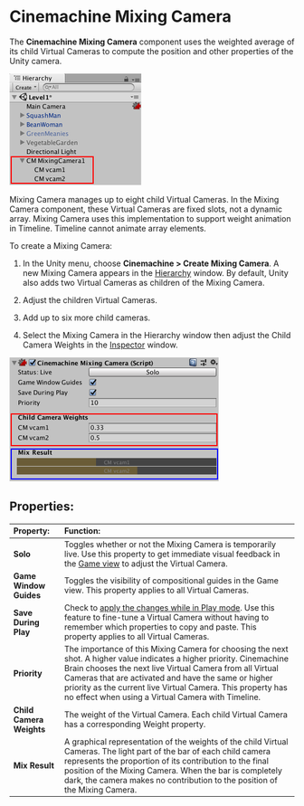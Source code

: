 # Cinemachine Mixing Camera

The __Cinemachine Mixing Camera__ component uses the weighted average of its child Virtual Cameras to compute the position and other properties of the Unity camera.

![Cinemachine Mixing Camera with two child Virtual Cameras (red)](images/CinemachineMixingCamera.png)

Mixing Camera manages up to eight child Virtual Cameras. In the Mixing Camera component, these Virtual Cameras are fixed slots, not a dynamic array. Mixing Camera uses this implementation to support weight animation in Timeline. Timeline cannot animate array elements.

To create a Mixing Camera:

1. In the Unity menu, choose __Cinemachine > Create Mixing Camera__.
A new Mixing Camera appears in the [Hierarchy](https://docs.unity3d.com/Manual/Hierarchy.html) window. By default, Unity also adds two Virtual Cameras as children of the Mixing Camera.

2. Adjust the children Virtual Cameras.

3. Add up to six more child cameras.

4. Select the Mixing Camera in the Hierarchy window then adjust the Child Camera Weights in the [Inspector](https://docs.unity3d.com/Manual/UsingTheInspector.html) window.

![Child Camera Weights (red) and their contributions to the final position (blue)](images/CinemachineMixingCameraChildren.png)

## Properties:

| **Property:** | **Function:** |
|:---|:---|
| __Solo__ | Toggles whether or not the Mixing Camera is temporarily live. Use this property to get immediate visual feedback in the [Game view](https://docs.unity3d.com/Manual/GameView.html) to adjust the Virtual Camera. |
| __Game Window Guides__ | Toggles the visibility of compositional guides in the Game view. This property applies to all Virtual Cameras. |
| __Save During Play__ | Check to [apply the changes while in Play mode](CinemachineSavingDuringPlay.html).  Use this feature to fine-tune a Virtual Camera without having to remember which properties to copy and paste. This property applies to all Virtual Cameras. |
| __Priority__ | The importance of this Mixing Camera for choosing the next shot. A higher value indicates a higher priority. Cinemachine Brain chooses the next live Virtual Camera from all Virtual Cameras that are activated and have the same or higher priority as the current live Virtual Camera. This property has no effect when using a Virtual Camera with Timeline. |
| __Child Camera Weights__ | The weight of the Virtual Camera. Each child Virtual Camera has a corresponding Weight property. |
| __Mix Result__ | A graphical representation of the weights of the child Virtual Cameras. The light part of the bar of each child camera represents the proportion of its contribution to the final position of the Mixing Camera. When the bar is completely dark, the camera makes no contribution to the position of the Mixing Camera. |


